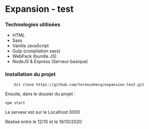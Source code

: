 # Expansion - test

### Technologies utilisées

- HTML
- Sass 
- Vanilla JavaScript
- Gulp (compilation sass)
- WebPack (bundle JS)
- NodeJS & Express (Serveur basique)


### Installation du projet

```
    Git clone https://github.com/terencehecq/expansion-test.git
```

Ensuite, dans le dossier du projet : 

```
npm start
```

Le serveur est sur le Localhost:3000



Réalisé entre le 12/10 et le 19/10/2020